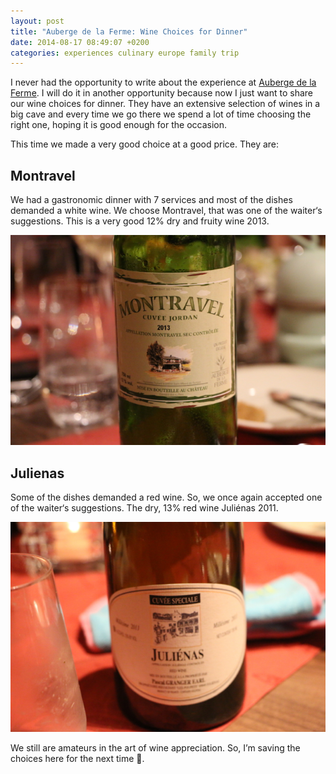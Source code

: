 ```yaml
---
layout: post
title: "Auberge de la Ferme: Wine Choices for Dinner"
date: 2014-08-17 08:49:07 +0200
categories: experiences culinary europe family trip
---
```


I never had the opportunity to write about the experience at [Auberge de la Ferme](http://www.aubergedelaferme.com). I will do it in another opportunity because now I just want to share our wine choices for dinner. They have an extensive selection of wines in a big cave and every time we go there we spend a lot of time choosing the right one, hoping it is good enough for the occasion.

This time we made a very good choice at a good price. They are:

## Montravel

We had a gastronomic dinner with 7 services and most of the dishes demanded a white wine. We choose Montravel, that was one of the waiter‘s suggestions. This is a very good 12% dry and fruity wine 2013.

![white_wine_montravel.jpg](/images/posts/white_wine_montravel.jpg)

## Julienas

Some of the dishes demanded a red wine. So, we once again accepted one of the waiter‘s suggestions. The dry, 13% red wine Juliénas 2011.

![red_wine_julienas.jpg](/images/posts/red_wine_julienas.jpg)

We still are amateurs in the art of wine appreciation. So, I’m saving the choices here for the next time 🙂.
